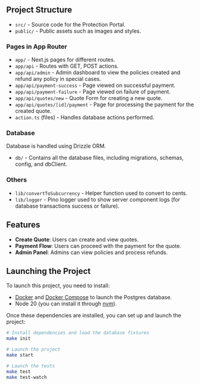 ## Project Structure

- `src/` - Source code for the Protection Portal.
- `public/` - Public assets such as images and styles.

### Pages in App Router

- `app/` - Next.js pages for different routes.
- `app/api` - Routes with GET, POST actions.
- `app/api/admin` - Admin dashboard to view the policies created and refund any policy in special cases.
- `app/api/payment-success` - Page viewed on successful payment.
- `app/api/payment-failure` - Page viewed on failure of payment.
- `app/api/quotes/new` - Quote Form for creating a new quote.
- `app/api/quotes/[id]/payment` - Page for processing the payment for the created quote.
- `action.ts` (files) - Handles database actions performed.

### Database

Database is handled using Drizzle ORM.

- `db/` - Contains all the database files, including migrations, schemas, config, and dbClient.

### Others

- `lib/convertToSubcurrency` - Helper function used to convert to cents.
- `lib/logger` - Pino logger used to show server component logs (for database transactions success or failure).

## Features

- **Create Quote**: Users can create and view quotes.
- **Payment Flow**: Users can proceed with the payment for the quote.
- **Admin Panel**: Admins can view policies and process refunds.


## Launching the Project

To launch this project, you need to install:

- [Docker](https://www.docker.com/) and [Docker Compose](https://docs.docker.com/compose/install/) to launch the Postgres database.
- Node 20 (you can install it through [nvm](https://github.com/nvm-sh/nvm)).

Once these dependencies are installed, you can set up and launch the project:

```sh
# Install dependencies and load the database fixtures
make init

# Launch the project
make start

# Launch the tests
make test
make test-watch
```
